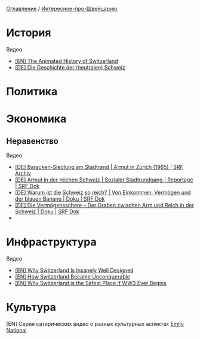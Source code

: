 [Оглавление](/faq/) / [Интересное-про-Швейцарию](/faq/inbox/Интересное-про-Швейцарию.md.html)

# История
Видео
* [[EN] The Animated History of Switzerland](https://www.youtube.com/watch?v=snFjkU85EqI)
* [[DE] Die Geschichte der (neutralen) Schweiz](https://www.youtube.com/watch?v=KDPj-FW9xRU)

# Политика

# Экономика
## Неравенство
Видео
* [[DE] Baracken-Siedlung am Stadtrand | Armut in Zürich (1965) | SRF Archiv](https://www.youtube.com/watch?v=_NIcpMePNpc&t=291s)
* [[DE] Armut in der reichen Schweiz | Sozialer Stadtrundgang | Reportage | SRF Dok](https://www.youtube.com/watch?v=QLsgm9RKS3c)
* [[DE] Warum ist die Schweiz so reich? | Von Einkommen, Vermögen und der blauen Banane | Doku | SRF Dok](https://www.youtube.com/watch?v=zMwuMlIP1sQ)
* [[DE] Die Vermögensschere – Der Graben zwischen Arm und Reich in der Schweiz | Doku | SRF Dok](https://www.youtube.com/watch?v=7z4WInZJLjo)
* 
# Инфраструктура
Видео
* [[EN] Why Switzerland Is Insanely Well Designed](https://www.youtube.com/watch?v=TgEPXpoayK8&t=6s)
* [[EN] How Switzerland Became Unconquerable](https://www.youtube.com/watch?v=O0MMvvcYhO4)
* [[EN] Why Switzerland is the Safest Place if WW3 Ever Begins](https://www.youtube.com/watch?v=ha66FfC-N18)

#  Культура

[EN] Серия сатирических видео о разных культурных аспектах [Emily National](https://www.youtube.com/playlist?list=PLx3utklxhn0Ivr3BzcaN8TxXcld5Plkj5)
